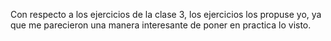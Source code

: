 Con respecto a los ejercicios de la clase 3, los ejercicios los propuse yo, ya que me parecieron una manera interesante de poner en practica lo visto.
